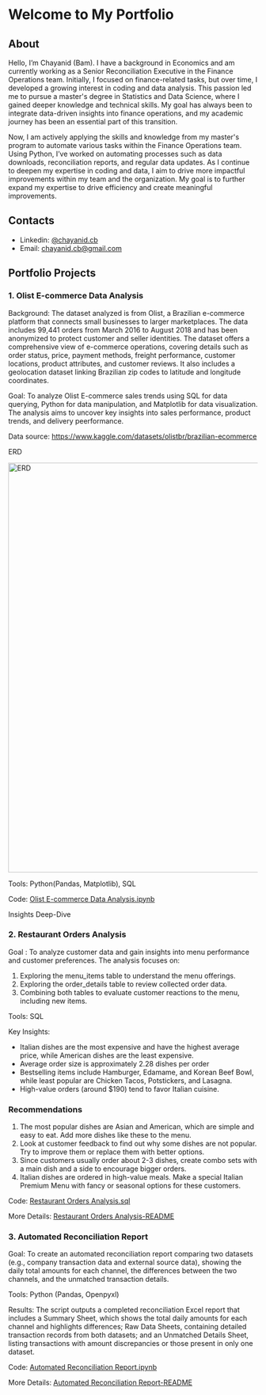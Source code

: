 # Welcome to My Portfolio

## About

Hello, I’m Chayanid (Bam). I have a background in Economics and am currently working as a Senior Reconciliation Executive in the Finance Operations team. Initially, I focused on finance-related tasks, but over time, I developed a growing interest in coding and data analysis. This passion led me to pursue a master's degree in Statistics and Data Science, where I gained deeper knowledge and technical skills. My goal has always been to integrate data-driven insights into finance operations, and my academic journey has been an essential part of this transition.

Now, I am actively applying the skills and knowledge from my master's program to automate various tasks within the Finance Operations team. Using Python, I’ve worked on automating processes such as data downloads, reconciliation reports, and regular data updates. As I continue to deepen my expertise in coding and data, I aim to drive more impactful improvements within my team and the organization. My goal is to further expand my expertise to drive efficiency and create meaningful improvements.

## Contacts

- Linkedin: [@chayanid.cb](https://www.linkedin.com/in/chayanid-chaibawonwiwath-67a1b5210)
- Email: chayanid.cb@gmail.com

## Portfolio Projects
### 1. Olist E-commerce Data Analysis

Background:
The dataset analyzed is from Olist, a Brazilian e-commerce platform that connects small businesses to larger marketplaces. The data includes 99,441 orders from March 2016 to August 2018 and has been anonymized to protect customer and seller identities. The dataset offers a comprehensive view of e-commerce operations, covering details such as order status, price, payment methods, freight performance, customer locations, product attributes, and customer reviews. It also includes a geolocation dataset linking Brazilian zip codes to latitude and longitude coordinates.

Goal: To analyze Olist E-commerce sales trends using SQL for data querying, Python for data manipulation, and Matplotlib for data visualization. The analysis aims to uncover key insights into sales performance, product trends, and delivery peerformance.

Data source: https://www.kaggle.com/datasets/olistbr/brazilian-ecommerce

ERD

<img width="828" alt="ERD" src="https://github.com/user-attachments/assets/20d1634c-3a9f-423e-93c2-f7df43d305fa">

Tools: Python(Pandas, Matplotlib), SQL

Code: [Olist E-commerce Data Analysis.ipynb](https://github.com/chayanidc/portfolio/blob/main/Olist%20E-commerce%20Data%20Analysis/Olist%20E-commerce%20Data%20Analysis.ipynb)

Insights Deep-Dive


### 2. Restaurant Orders Analysis

Goal : To analyze customer data and gain insights into menu performance and customer preferences. The analysis focuses on:
1. Exploring the menu_items table to understand the menu offerings.
2. Exploring the order_details table to review collected order data.
3. Combining both tables to evaluate customer reactions to the menu, including new items.

Tools: SQL

Key Insights:
- Italian dishes are the most expensive and have the highest average price, while American dishes are the least expensive.
- Average order size is approximately 2.28 dishes per order
- Bestselling items include Hamburger, Edamame, and Korean Beef Bowl, while least popular are Chicken Tacos, Potstickers, and Lasagna.
- High-value orders (around $190) tend to favor Italian cuisine.

### Recommendations
1. The most popular dishes are Asian and American, which are simple and easy to eat. Add more dishes like these to the menu.
2. Look at customer feedback to find out why some dishes are not popular. Try to improve them or replace them with better options.
3. Since customers usually order about 2-3 dishes, create combo sets with a main dish and a side to encourage bigger orders.
4. Italian dishes are ordered in high-value meals. Make a special Italian Premium Menu with fancy or seasonal options for these customers.

Code: [Restaurant Orders Analysis.sql](https://github.com/chayanidc/portfolio/blob/main/restaurant%20orders%20analysis/restaurant-orders-analysis.sql)

More Details: [Restaurant Orders Analysis-README](https://github.com/chayanidc/portfolio/blob/main/restaurant%20orders%20analysis/README.md)

### 3. Automated Reconciliation Report

Goal: To create an automated reconciliation report comparing two datasets (e.g., company transaction data and external source data), showing the daily total amounts for each channel, the differences between the two channels, and the unmatched transaction details.

Tools: Python (Pandas, Openpyxl)

Results: The script outputs a completed reconciliation Excel report that includes a Summary Sheet, which shows the total daily amounts for each channel and highlights differences; Raw Data Sheets, containing detailed transaction records from both datasets; and an Unmatched Details Sheet, listing transactions with amount discrepancies or those present in only one dataset.

Code: [Automated Reconciliation Report.ipynb](https://github.com/chayanidc/portfolio/blob/main/utomated%20Reconciliation%20Report/Automated%20Reconciliation%20Report.ipynb)

More Details: [Automated Reconciliation Report-README](https://github.com/chayanidc/portfolio/blob/main/Automated%20Reconciliation%20Report/README.md)
